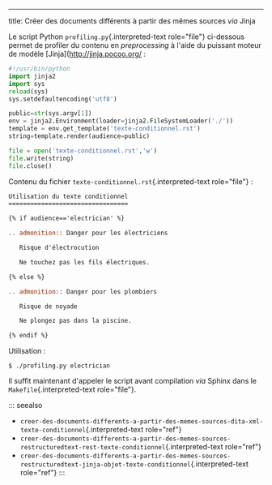 ---
title: Créer des documents différents à partir des mêmes sources *via* Jinja

Le script Python `profiling.py`{.interpreted-text role="file"}
ci-dessous permet de profiler du contenu en *preprocessing* à l\'aide du
puissant moteur de modèle \[Jinja\](<http://jinja.pocoo.org/> :

``` python
#!/usr/bin/python
import jinja2
import sys
reload(sys)
sys.setdefaultencoding('utf8')

public=str(sys.argv[1])
env = jinja2.Environment(loader=jinja2.FileSystemLoader('./'))
template = env.get_template('texte-conditionnel.rst')
string=template.render(audience=public)

file = open('texte-conditionnel.rst','w') 
file.write(string) 
file.close() 
```

Contenu du fichier `texte-conditionnel.rst`{.interpreted-text
role="file"} :

``` rest
Utilisation du texte conditionnel
=================================

{% if audience=='electrician' %}

.. admonition:: Danger pour les électriciens

   Risque d'électrocution

   Ne touchez pas les fils électriques.

{% else %}

.. admonition:: Danger pour les plombiers

   Risque de noyade

   Ne plongez pas dans la piscine.

{% endif %}
```

Utilisation :

``` console
$ ./profiling.py electrician
```

Il suffit maintenant d\'appeler le script avant compilation *via* Sphinx
dans le `Makefile`{.interpreted-text role="file"}.

::: seealso
-   `creer-des-documents-differents-a-partir-des-memes-sources-dita-xml-texte-conditionnel`{.interpreted-text
    role="ref"}
-   `creer-des-documents-differents-a-partir-des-memes-sources-restructuredtext-rest-texte-conditionnel`{.interpreted-text
    role="ref"}
-   `creer-des-documents-differents-a-partir-des-memes-sources-restructuredtext-jinja-objet-texte-conditionnel`{.interpreted-text
    role="ref"}
:::

